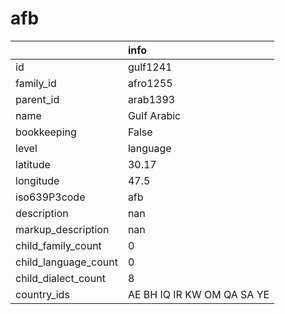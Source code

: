 # afb
|                      | info                       |
|:---------------------|:---------------------------|
| id                   | gulf1241                   |
| family_id            | afro1255                   |
| parent_id            | arab1393                   |
| name                 | Gulf Arabic                |
| bookkeeping          | False                      |
| level                | language                   |
| latitude             | 30.17                      |
| longitude            | 47.5                       |
| iso639P3code         | afb                        |
| description          | nan                        |
| markup_description   | nan                        |
| child_family_count   | 0                          |
| child_language_count | 0                          |
| child_dialect_count  | 8                          |
| country_ids          | AE BH IQ IR KW OM QA SA YE |